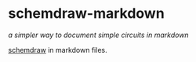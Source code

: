 # schemdraw-markdown
*a simpler way to document simple circuits in markdown*

[schemdraw](https://bitbucket.org/cdelker/schemdraw/src/master/) in markdown files.
